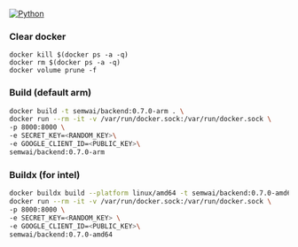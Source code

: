 [![Python](https://github.com/semwai/ProjectRunner/actions/workflows/ci.yml/badge.svg?branch=master)](https://github.com/semwai/ProjectRunner/actions/workflows/ci.yml)

### Clear docker 
`docker kill $(docker ps -a -q)`\
`docker rm $(docker ps -a -q)`\
`docker volume prune -f`

### Build (default arm)

```bash
docker build -t semwai/backend:0.7.0-arm . \
docker run --rm -it -v /var/run/docker.sock:/var/run/docker.sock \
-p 8000:8000 \
-e SECRET_KEY=<RANDOM_KEY>\
-e GOOGLE_CLIENT_ID=<PUBLIC_KEY>\
semwai/backend:0.7.0-arm
```
### Buildx (for intel)
```bash
docker buildx build --platform linux/amd64 -t semwai/backend:0.7.0-amd64 . \
docker run --rm -it -v /var/run/docker.sock:/var/run/docker.sock \
-p 8000:8000 \
-e SECRET_KEY=<RANDOM_KEY> \
-e GOOGLE_CLIENT_ID=<PUBLIC_KEY>\
semwai/backend:0.7.0-amd64

```
